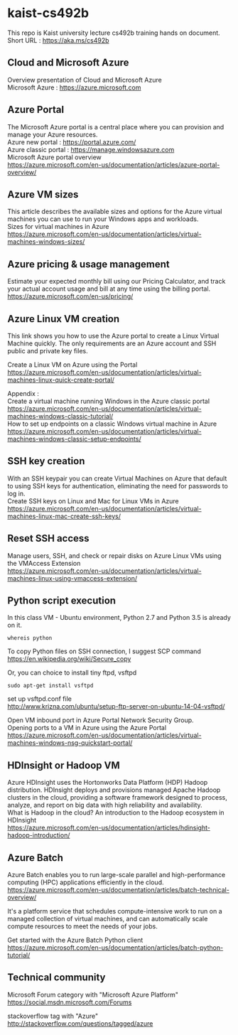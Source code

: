# kaist-cs492b
This repo is Kaist university lecture cs492b training hands on document.  
Short URL : https://aka.ms/cs492b

## Cloud and Microsoft Azure
Overview presentation of Cloud and Microsoft Azure  
Microsoft Azure : https://azure.microsoft.com

## Azure Portal
The Microsoft Azure portal is a central place where you can provision and manage your Azure resources.  
Azure new portal : https://portal.azure.com/  
Azure classic portal : https://manage.windowsazure.com  
Microsoft Azure portal overview  
https://azure.microsoft.com/en-us/documentation/articles/azure-portal-overview/

## Azure VM sizes
This article describes the available sizes and options for the Azure virtual machines you can use to run your Windows apps and workloads.  
Sizes for virtual machines in Azure  
https://azure.microsoft.com/en-us/documentation/articles/virtual-machines-windows-sizes/

## Azure pricing & usage management
Estimate your expected monthly bill using our Pricing Calculator, and track your actual account usage and bill at any time using the billing portal.  
https://azure.microsoft.com/en-us/pricing/

## Azure Linux VM creation
This link shows you how to use the Azure portal to create a Linux Virtual Machine quickly. The only requirements are an Azure account and SSH public and private key files.  

Create a Linux VM on Azure using the Portal  
https://azure.microsoft.com/en-us/documentation/articles/virtual-machines-linux-quick-create-portal/  

Appendix :  
Create a virtual machine running Windows in the Azure classic portal  
https://azure.microsoft.com/en-us/documentation/articles/virtual-machines-windows-classic-tutorial/  
How to set up endpoints on a classic Windows virtual machine in Azure  
https://azure.microsoft.com/en-us/documentation/articles/virtual-machines-windows-classic-setup-endpoints/

## SSH key creation
With an SSH keypair you can create Virtual Machines on Azure that default to using SSH keys for authentication, eliminating the need for passwords to log in.  
Create SSH keys on Linux and Mac for Linux VMs in Azure  
https://azure.microsoft.com/en-us/documentation/articles/virtual-machines-linux-mac-create-ssh-keys/

## Reset SSH access
Manage users, SSH, and check or repair disks on Azure Linux VMs using the VMAccess Extension  
https://azure.microsoft.com/en-us/documentation/articles/virtual-machines-linux-using-vmaccess-extension/

## Python script execution
In this class VM - Ubuntu environment, Python 2.7 and Python 3.5 is already on it.  
```
whereis python
```

To copy Python files on SSH connection, I suggest SCP command  
https://en.wikipedia.org/wiki/Secure_copy  

Or, you can choice to install tiny ftpd, vsftpd  
```
sudo apt-get install vsftpd
```
set up vsftpd.conf file  
http://www.krizna.com/ubuntu/setup-ftp-server-on-ubuntu-14-04-vsftpd/

Open VM inbound port in Azure Portal Network Security Group.  
Opening ports to a VM in Azure using the Azure Portal  
https://azure.microsoft.com/en-us/documentation/articles/virtual-machines-windows-nsg-quickstart-portal/


## HDInsight or Hadoop VM
Azure HDInsight uses the Hortonworks Data Platform (HDP) Hadoop distribution. HDInsight deploys and provisions managed Apache Hadoop clusters in the cloud, providing a software framework designed to process, analyze, and report on big data with high reliability and availability.  
What is Hadoop in the cloud? An introduction to the Hadoop ecosystem in HDInsight  
https://azure.microsoft.com/en-us/documentation/articles/hdinsight-hadoop-introduction/  

## Azure Batch
Azure Batch enables you to run large-scale parallel and high-performance computing (HPC) applications efficiently in the cloud.  
https://azure.microsoft.com/en-us/documentation/articles/batch-technical-overview/  

It's a platform service that schedules compute-intensive work to run on a managed collection of virtual machines, and can automatically scale compute resources to meet the needs of your jobs.  

Get started with the Azure Batch Python client  
https://azure.microsoft.com/en-us/documentation/articles/batch-python-tutorial/

## Technical community
Microsoft Forum category with "Microsoft Azure Platform"  
https://social.msdn.microsoft.com/Forums  

stackoverflow tag with "Azure"  
http://stackoverflow.com/questions/tagged/azure  